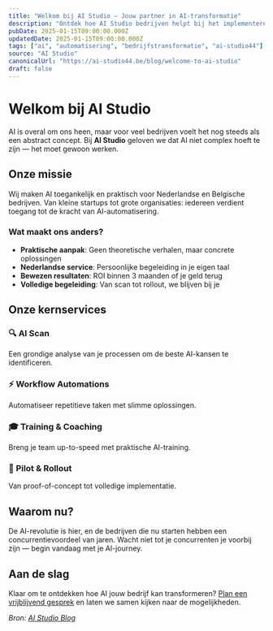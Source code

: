 ```yaml
---
title: "Welkom bij AI Studio — Jouw partner in AI-transformatie"
description: "Ontdek hoe AI Studio bedrijven helpt bij het implementeren van praktische AI-oplossingen die echt werken."
pubDate: 2025-01-15T09:00:00.000Z
updatedDate: 2025-01-15T09:00:00.000Z
tags: ["ai", "automatisering", "bedrijfstransformatie", "ai-studio44"]
source: "AI Studio"
canonicalUrl: "https://ai-studio44.be/blog/welcome-to-ai-studio"
draft: false
---
```


# Welkom bij AI Studio

AI is overal om ons heen, maar voor veel bedrijven voelt het nog steeds als een abstract concept. Bij **AI Studio** geloven we dat AI niet complex hoeft te zijn — het moet gewoon werken.

## Onze missie

Wij maken AI toegankelijk en praktisch voor Nederlandse en Belgische bedrijven. Van kleine startups tot grote organisaties: iedereen verdient toegang tot de kracht van AI-automatisering.

### Wat maakt ons anders?

- **Praktische aanpak**: Geen theoretische verhalen, maar concrete oplossingen
- **Nederlandse service**: Persoonlijke begeleiding in je eigen taal
- **Bewezen resultaten**: ROI binnen 3 maanden of je geld terug
- **Volledige begeleiding**: Van scan tot rollout, we blijven bij je

## Onze kernservices

### 🔍 AI Scan
Een grondige analyse van je processen om de beste AI-kansen te identificeren.

### ⚡ Workflow Automations
Automatiseer repetitieve taken met slimme oplossingen.

### 🎓 Training & Coaching
Breng je team up-to-speed met praktische AI-training.

### 🚀 Pilot & Rollout
Van proof-of-concept tot volledige implementatie.

## Waarom nu?

De AI-revolutie is hier, en de bedrijven die nu starten hebben een concurrentievoordeel van jaren. Wacht niet tot je concurrenten je voorbij zijn — begin vandaag met je AI-journey.

## Aan de slag

Klaar om te ontdekken hoe AI jouw bedrijf kan transformeren? [Plan een vrijblijvend gesprek](/contact) en laten we samen kijken naar de mogelijkheden.

_Bron: [AI Studio Blog](https://ai-studio44.be/blog/welcome-to-ai-studio)_